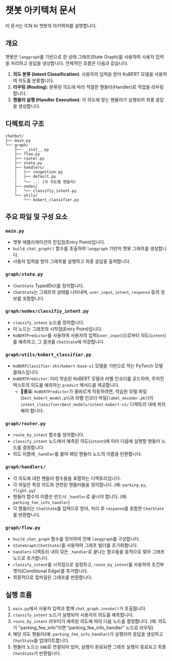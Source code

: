 
# 챗봇 아키텍처 문서

이 문서는 ICN AI 챗봇의 아키텍처를 설명합니다.

## 개요

챗봇은 `langgraph`를 기반으로 한 상태 그래프(State Graph)를 사용하여 사용자 입력을 처리하고 응답을 생성합니다. 전체적인 흐름은 다음과 같습니다.

1.  **의도 분류 (Intent Classification)**: 사용자의 입력을 받아 KoBERT 모델을 사용하여 의도를 분류합니다.
2.  **라우팅 (Routing)**: 분류된 의도에 따라 적절한 핸들러(Handler)로 작업을 라우팅합니다.
3.  **핸들러 실행 (Handler Execution)**: 각 의도에 맞는 핸들러가 실행되어 최종 응답을 생성합니다.

## 디렉토리 구조

```
chatbot/
├── main.py
└── graph/
    ├── __init__.py
    ├── flow.py
    ├── router.py
    ├── state.py
    ├── handlers/
    │   ├── congestion.py
    │   ├── default.py
    │   └── ... (각 의도별 핸들러)
    ├── nodes/
    │   └── classifiy_intent.py
    └── utils/
        └── kobert_classifier.py
```

## 주요 파일 및 구성 요소

### `main.py`

-   챗봇 애플리케이션의 진입점(Entry Point)입니다.
-   `build_chat_graph()` 함수를 호출하여 `langgraph` 기반의 챗봇 그래프를 생성합니다.
-   사용자 입력을 받아 그래프를 실행하고 최종 응답을 출력합니다.

### `graph/state.py`

-   `ChatState` TypedDict를 정의합니다.
-   `ChatState`는 그래프의 상태를 나타내며, `user_input`, `intent`, `response` 등의 정보를 포함합니다.

### `graph/nodes/classifiy_intent.py`

-   `classify_intent` 노드를 정의합니다.
-   이 노드는 그래프의 시작점(Entry Point)입니다.
-   `KoBERTPredictor`를 사용하여 사용자의 입력(`user_input`)으로부터 의도(`intent`)를 예측하고, 그 결과를 `ChatState`에 저장합니다.

### `graph/utils/kobert_classifier.py`

-   `KoBERTClassifier`: `skt/kobert-base-v1` 모델을 기반으로 하는 PyTorch 모델 클래스입니다.
-   `KoBERTPredictor`: 미리 학습된 KoBERT 모델과 라벨 인코더를 로드하여, 주어진 텍스트의 의도를 예측하는 `predict` 메서드를 제공합니다.
    -   📌**중요**: `KoBERTPredictor`가 올바르게 작동하려면, 학습된 모델 파일(`best_kobert_model.pt`)과 라벨 인코더 파일(`label_encoder.pkl`)이 `intent_classifier/best_models/intent-kobert-v1/` 디렉토리 내에 위치해야 합니다.

### `graph/router.py`

-   `route_by_intent` 함수를 정의합니다.
-   `classify_intent` 노드에서 예측된 의도(`intent`)에 따라 다음에 실행할 핸들러 노드를 결정합니다.
-   의도 이름에 `_handler`를 붙여 해당 핸들러 노드의 이름을 반환합니다.

### `graph/handlers/`

-   각 의도에 대한 핸들러 함수들을 포함하는 디렉토리입니다.
-   각 파일은 특정 의도와 관련된 핸들러들을 정의합니다. (예: `parking.py`, `flight.py`)
-   핸들러 함수의 이름은 반드시 `_handler`로 끝나야 합니다. (예: `parking_fee_info_handler`)
-   각 핸들러는 `ChatState`를 입력으로 받아, 처리 후 `response`를 포함한 `ChatState`를 반환합니다.

### `graph/flow.py`

-   `build_chat_graph` 함수를 정의하여 전체 `langgraph`를 구성합니다.
-   `StateGraph(ChatState)`를 사용하여 그래프 빌더를 초기화합니다.
-   `handlers` 디렉토리 내의 모든 `_handler`로 끝나는 함수들을 동적으로 찾아 그래프 노드로 추가합니다.
-   `classify_intent`를 시작점으로 설정하고, `route_by_intent`를 사용하여 조건부 엣지(Conditional Edge)를 추가합니다.
-   최종적으로 컴파일된 그래프를 반환합니다.

## 실행 흐름

1.  `main.py`에서 사용자 입력과 함께 `chat_graph.invoke()`가 호출됩니다.
2.  `classify_intent` 노드가 실행되어 사용자의 의도를 예측합니다.
3.  `route_by_intent` 라우터가 예측된 의도에 따라 다음 노드를 결정합니다. (예: 의도가 "parking_fee_info"이면 "parking_fee_info_handler" 노드로 라우팅)
4.  해당 의도 핸들러(예: `parking_fee_info_handler`)가 실행되어 응답을 생성하고 `ChatState`를 업데이트합니다.
5.  핸들러 노드는 `END`로 연결되어 있어, 실행이 완료되면 그래프 실행이 종료되고 최종 `ChatState`가 반환됩니다.
